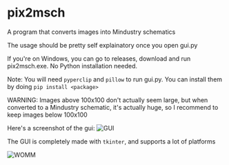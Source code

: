 # pix2msch
A program that converts images into Mindustry schematics

The usage should be pretty self explainatory once you open gui.py

If you're on Windows, you can go to releases, download and run pix2msch.exe. No Python installation needed.

Note: You will need `pyperclip` and `pillow` to run gui.py. You can install them by doing `pip install <package>`

WARNING: Images above 100x100 don't actually seem large, but when converted to a Mindustry schematic, it's actually huge, so I recommend to keep images below 100x100

Here's a screenshot of the gui:
  ![GUI](https://i.ibb.co/TPfc2MJ/Screenshot-203.png)

The GUI is completely made with `tkinter`, and supports a lot of platforms

  ![WOMM](https://cdn.discordapp.com/attachments/676843444274069504/677566642888376320/WOMM.png)
